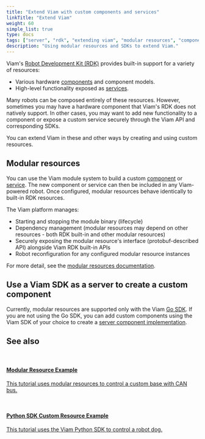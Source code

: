 ```yaml
---
title: "Extend Viam with custom components and services"
linkTitle: "Extend Viam"
weight: 60
simple_list: true
type: docs
tags: ["server", "rdk", "extending viam", "modular resources", "components", "services"]
description: "Using modular resources and SDKs to extend Viam."
---
```



Viam's [Robot Development Kit (RDK)](/program/rdk/) provides built-in support for a variety of resources:

- Various hardware [components](/components) and component models.
- High-level functionality exposed as [services](/services).

Many robots can be composed entirely of these resources.
However, sometimes you may have a hardware component that Viam's RDK does not natively support.
In other cases, you may want to add new functionality to a component or expose a custom service securely through the Viam API and corresponding SDKs.

You can extend Viam in these and other ways by creating and using custom resources.

## Modular resources

You can use the Viam module system to build a custom [component](/components) or [service](/services).
The new component or service can then be included in any Viam-powered robot.
Once configured, modular resources behave identically to built-in RDK resources.

The Viam platform manages:

- Starting and stopping the module binary (lifecycle)
- Dependency management (modular resources may depend on other resources - both RDK built-in and other modular resources)
- Securely exposing the modular resource's interface (protobuf-described API) alongside Viam RDK built-in APIs
- Robot reconfiguration for any configured modular resource instances

For more detail, see the [modular resources documentation](/program/extend/modular-resources/).

## Use a Viam SDK as a server to create a custom component

Currently, modular resources are supported only with the Viam [Go SDK](https://pkg.go.dev/go.viam.com/rdk).
If you are not using the Go SDK, you can add custom components using the Viam SDK of your choice to create a [server component implementation](/program/extend/sdk-as-server/).

## See also

<div class="container text-center">
  <div class="row">
    <div class="col hover-card">
        <a href="/tutorials/controlling-an-intermode-rover-canbus/">
            <br>
            <h4 style="text-align: left; margin-left: 0px;">Modular Resource Example</h4>
            <p style="text-align: left;">This tutorial uses modular resources to control a custom base with CAN bus.</p>
        <a>
    </div>
    <div class="col hover-card">
        <a href="/tutorials/custom-base-dog/">
            <br>
            <h4 style="text-align: left; margin-left: 0px;">Python SDK Custom Resource Example</h4>
            <p style="text-align: left;">This tutorial uses the Viam Python SDK to control a robot dog.</p>
        </a>
    </div>
  </div>
</div>
